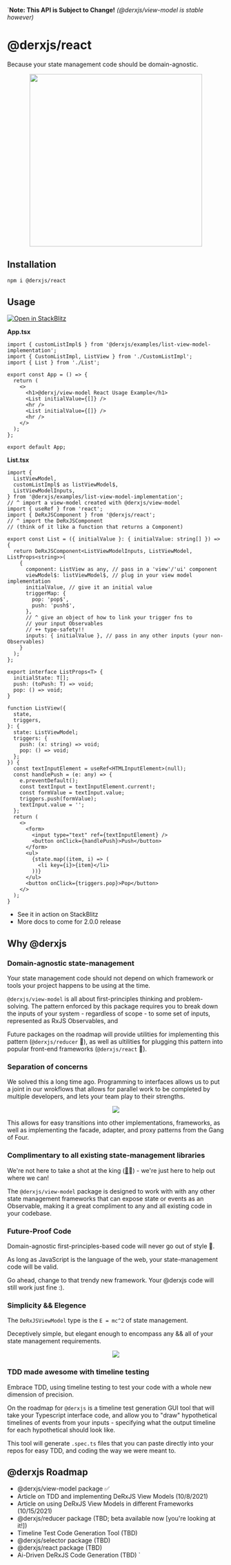 `**Note: This API is Subject to Change!**
_(@derxjs/view-model is stable however)_

# @derxjs/react

Because your state management code should be domain-agnostic.

<p align="center">
    <img src="https://github.com/ZackDeRose/derxjs/blob/main/derxjs-react-logo.png" height="400px"/>
</p>

## Installation

```bash
npm i @derxjs/react
```

## Usage

[![Open in StackBlitz](https://developer.stackblitz.com/img/open_in_stackblitz.svg)](https://stackblitz.com/edit/react-ts-j89fzs?file=derxjs-component.tsx)

**App.tsx**

```tsx
import { customListImpl$ } from '@derxjs/examples/list-view-model-implementation';
import { CustomListImpl, ListView } from './CustomListImpl';
import { List } from './List';

export const App = () => {
  return (
    <>
      <h1>@derxj/view-model React Usage Example</h1>
      <List initialValue={[]} />
      <hr />
      <List initialValue={[]} />
      <hr />
    </>
  );
};

export default App;
```

**List.tsx**

```tsx
import {
  ListViewModel,
  customListImpl$ as listViewModel$,
  ListViewModelInputs,
} from '@derxjs/examples/list-view-model-implementation';
// ^ import a view-model created with @derxjs/view-model
import { useRef } from 'react';
import { DeRxJSComponent } from '@derxjs/react';
// ^ import the DeRxJSComponent
// (think of it like a function that returns a Component)

export const List = ({ initialValue }: { initialValue: string[] }) => {
  return DeRxJSComponent<ListViewModelInputs, ListViewModel, ListProps<string>>(
    {
      component: ListView as any, // pass in a 'view'/'ui' component
      viewModel$: listViewModel$, // plug in your view model implementation
      initialValue, // give it an initial value
      triggerMap: {
        pop: 'pop$',
        push: 'push$',
      },
      // ^ give an object of how to link your trigger fns to
      // your input Observables
      // ++ type-safety!!
      inputs: { initialValue }, // pass in any other inputs (your non-Observables)
    }
  );
};

export interface ListProps<T> {
  initialState: T[];
  push: (toPush: T) => void;
  pop: () => void;
}

function ListView({
  state,
  triggers,
}: {
  state: ListViewModel;
  triggers: {
    push: (x: string) => void;
    pop: () => void;
  };
}) {
  const textInputElement = useRef<HTMLInputElement>(null);
  const handlePush = (e: any) => {
    e.preventDefault();
    const textInput = textInputElement.current!;
    const formValue = textInput.value;
    triggers.push(formValue);
    textInput.value = '';
  };
  return (
    <>
      <form>
        <input type="text" ref={textInputElement} />
        <button onClick={handlePush}>Push</button>
      </form>
      <ul>
        {state.map((item, i) => (
          <li key={i}>{item}</li>
        ))}
      </ul>
      <button onClick={triggers.pop}>Pop</button>
    </>
  );
}
```

- See it in action on StackBlitz
- More docs to come for 2.0.0 release

## Why @derxjs

### Domain-agnostic state-management

Your state management code should not depend on which framework or tools your project happens to be using at the time.

`@derxjs/view-model` is all about first-principles thinking and problem-solving. The pattern enforced by this package requires you to break down the inputs of your system - regardless of scope - to some set of inputs, represented as RxJS Observables, and

Future packages on the roadmap will provide utilities for implementing this pattern (`@derxjs/reducer` 👀), as well as ultilities for plugging this pattern into popular front-end frameworks (`@derxjs/react` 👀).

### Separation of concerns

We solved this a long time ago. Programming to interfaces allows us to put a joint in our wrokflows that allows for parallel work to be completed by multiple developers, and lets your team play to their strengths.

<p align="center">
    <img src="https://github.com/ZackDeRose/derxjs/blob/main/separation-of-tasks.png" />
</p>

This allows for easy transitions into other implementations, frameworks, as well as implementing the facade, adapter, and proxy patterns from the Gang of Four.

### Complimentary to all existing state-management libraries

We're not here to take a shot at the king ([👑](https://ngrx.io/)👀) - we're just here to help out where we can!

The `@derxjs/view-model` package is designed to work with with any other state management frameworks that can expose state or events as an Observable, making it a great compliment to any and all existing code in your codebase.

### Future-Proof Code

Domain-agnostic first-principles-based code will never go out of style 🌲.

As long as JavaScript is the language of the web, your state-management code will be valid.

Go ahead, change to that trendy new framework. Your @derxjs code will still work just fine :).

### Simplicity && Elegence

The `DeRxJSViewModel` type is the `E = mc^2` of state management.

Deceptively simple, but elegant enough to encompass any && all of your state management requirements.

<p align="center">
    <img src="https://github.com/ZackDeRose/derxjs/blob/main/the-derxjs-view-model-pattern.png" />
</p>

### TDD made awesome with timeline testing

Embrace TDD, using timeline testing to test your code with a whole new dimension of precision.

On the roadmap for `@derxjs` is a timeline test generation GUI tool that will take your Typescript interface code, and allow you to "draw" hypothetical timelines of events from your inputs - specifying what the output timeline for each hypothetical should look like.

This tool will generate `.spec.ts` files that you can paste directly into your repos for easy TDD, and coding the way we were meant to.

## @derxjs Roadmap

- @derxjs/view-model package ✅
- Article on TDD and implementing DeRxJS View Models (10/8/2021)
- Article on using DeRxJS View Models in different Frameworks (10/15/2021)
- @derxjs/reducer package (TBD; beta available now [you're looking at it!])
- Timeline Test Code Generation Tool (TBD)
- @derxjs/selector package (TBD)
- @derxjs/react package (TBD)
- Ai-Driven DeRxJS Code Generation (TBD)
  `
